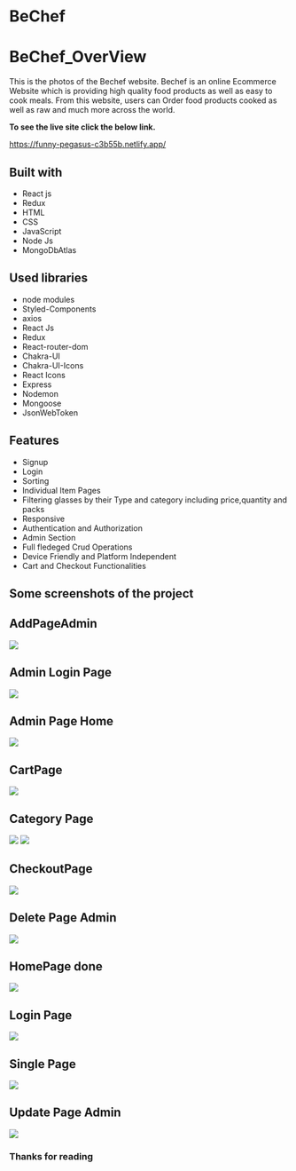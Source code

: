 # BeChef 
# BeChef_OverView

This is the photos of the Bechef website. Bechef is an online Ecommerce Website which is providing high quality food products as well as easy to cook meals. From this website, users can Order food products cooked as well as raw and much more across the world.

**To see the live site click the below link.**

https://funny-pegasus-c3b55b.netlify.app/

## Built with
<ul>
  <li>React js</li>
  <li>Redux</li>
  <li>HTML</li>
  <li>CSS</li>
  <li>JavaScript</li>
  <li>Node Js</li>
  <li>MongoDbAtlas</li>
</ul>

## Used libraries
<ul>
  <li>node modules</li>
  <li>Styled-Components</li>
  <li>axios</li>
  <li>React Js</li>
  <li>Redux</li>
  <li>React-router-dom</li>
  <li>Chakra-UI</li>
  <li>Chakra-UI-Icons</li>
  <li>React Icons</li>
   <li>Express</li>
    <li>Nodemon</li>
   <li>Mongoose</li>
    <li>JsonWebToken</li>
</ul>

## Features
<ul>
  <li>Signup</li>
  <li>Login</li>
    <li>Sorting</li>
  <li>Individual Item Pages</li>
  <li>Filtering glasses by their Type and category including price,quantity and packs</li>
   <li>Responsive</li>
   <li>Authentication and Authorization</li>
   <li>Admin Section</li>
   <li>Full fledeged Crud Operations</li>
   <li>Device Friendly and Platform Independent</li>
   <li>Cart and Checkout Functionalities</li>
</ul>

## Some screenshots of the project


## AddPageAdmin
<img src="./screenshot/addpageadmin.jpg">

## Admin Login Page
<img src="./screenshot/adminlogin.jpg">


## Admin Page Home
<img src="./screenshot/adminpagehome.jpg">

## CartPage
<img src="./screenshot/cartpage.jpg">

## Category Page
<img src="./screenshot/category2.jpg">
<img src="./screenshot/category.jpg">

## CheckoutPage
<img src="./screenshot/checkoutpage.jpg">

## Delete Page Admin
<img src="./screenshot/deletepageadmin.jpg">

## HomePage done
<img src="./screenshot/homepage.jpg">

## Login Page
<img src="./screenshot/login.jpg">

## Single Page
<img src="./screenshot/singlepage.jpg">


## Update Page Admin
<img src="./screenshot/updatepageadmin.jpg">


### Thanks for reading
